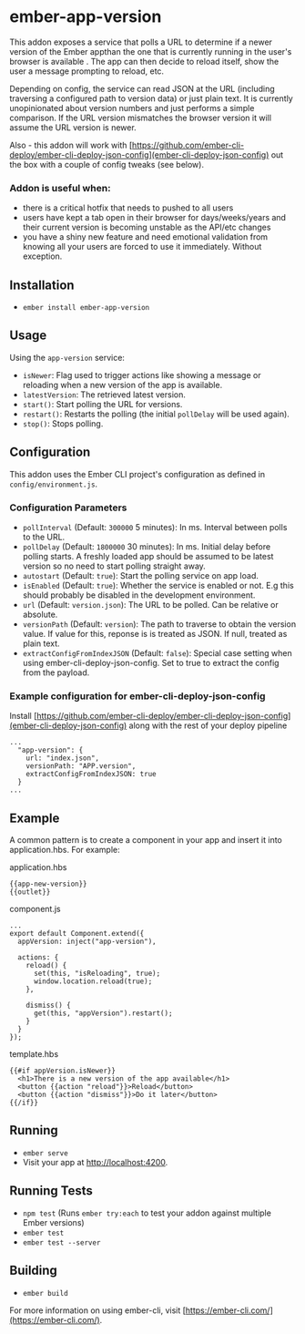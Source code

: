 # ember-app-version

This addon exposes a service that polls a URL to determine if a newer version of the Ember appthan the one that is currently running in the user's browser is available . The app can then decide to reload itself, show the user a message prompting to reload, etc.

Depending on config, the service can read JSON at the URL (including traversing a configured path to version data) or just plain text. It is currently unopinionated about version numbers and just performs a simple comparison. If the URL version mismatches the browser version it will assume the URL version is newer.

Also - this addon will work with [https://github.com/ember-cli-deploy/ember-cli-deploy-json-config](ember-cli-deploy-json-config) out the box with a couple of config tweaks (see below).

### Addon is useful when:

* there is a critical hotfix that needs to pushed to all users
* users have kept a tab open in their browser for days/weeks/years and their current version is becoming unstable as the API/etc changes
* you have a shiny new feature and need emotional validation from knowing all your users are forced to use it immediately. Without exception.

## Installation

* `ember install ember-app-version`

## Usage

Using the `app-version` service:

* `isNewer`: Flag used to trigger actions like showing a message or reloading when a new version of the app is available.
* `latestVersion`: The retrieved latest version.
* `start()`: Start polling the URL for versions.
* `restart()`: Restarts the polling (the initial `pollDelay` will be used again).
* `stop()`: Stops polling.

## Configuration

This addon uses the Ember CLI project's configuration as defined in `config/environment.js`.

### Configuration Parameters

* `pollInterval` (Default: `300000` 5 minutes): In ms. Interval between polls to the URL.
* `pollDelay` (Default: `1800000` 30 minutes): In ms. Initial delay before polling starts. A freshly loaded app should be assumed to be latest version so no need to start polling straight away.
* `autostart` (Default: `true`): Start the polling service on app load.
* `isEnabled` (Default: `true`): Whether the service is enabled or not. E.g this should probably be disabled in the development environment.
* `url` (Default: `version.json`): The URL to be polled. Can be relative or absolute.
* `versionPath` (Default: `version`): The path to traverse to obtain the version value. If value for this, reponse is is treated as JSON. If null, treated as plain text.
* `extractConfigFromIndexJSON` (Default: `false`): Special case setting when using ember-cli-deploy-json-config. Set to true to extract the config from the payload.

### Example configuration for ember-cli-deploy-json-config

Install [https://github.com/ember-cli-deploy/ember-cli-deploy-json-config](ember-cli-deploy-json-config) along with the rest of your deploy pipeline

```
...
  "app-version": {
    url: "index.json",
    versionPath: "APP.version",
    extractConfigFromIndexJSON: true
  }
...
```

## Example

A common pattern is to create a component in your app and insert it into application.hbs. For example:

application.hbs

```
{{app-new-version}}
{{outlet}}
```

component.js

```
...
export default Component.extend({
  appVersion: inject("app-version"),

  actions: {
    reload() {
      set(this, "isReloading", true);
      window.location.reload(true);
    },

    dismiss() {
      get(this, "appVersion").restart();
    }
  }
});
```

template.hbs

```
{{#if appVersion.isNewer}}
  <h1>There is a new version of the app available</h1>
  <button {{action "reload"}}>Reload</button>
  <button {{action "dismiss"}}>Do it later</button>
{{/if}}
```

## Running

* `ember serve`
* Visit your app at [http://localhost:4200](http://localhost:4200).

## Running Tests

* `npm test` (Runs `ember try:each` to test your addon against multiple Ember versions)
* `ember test`
* `ember test --server`

## Building

* `ember build`

For more information on using ember-cli, visit [https://ember-cli.com/](https://ember-cli.com/).
